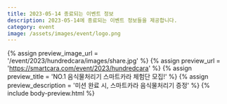 ```yaml
---
title: 2023-05-14 종료되는 이벤트 정보
description: 2023-05-14에 종료되는 이벤트 정보들을 제공합니다.
category: event
image: /assets/images/event/logo.png
---
```

{% assign preview_image_url = '/event/2023/hundredcara/images/share.jpg' %}
{% assign preview_url = 'https://smartcara.com/event/2023/hundredcara' %}
{% assign preview_title = 'NO.1 음식물처리기 스마트카라 체험단 모집!' %}
{% assign preview_description = '미션 완료 시, 스마트카라 음식물처리기 증정' %}
{% include body-preview.html %}